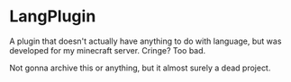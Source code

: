 # LangPlugin
A plugin that doesn't actually have anything to do with language, but was developed for my minecraft server. Cringe? Too bad.

Not gonna archive this or anything, but it almost surely a dead project.
